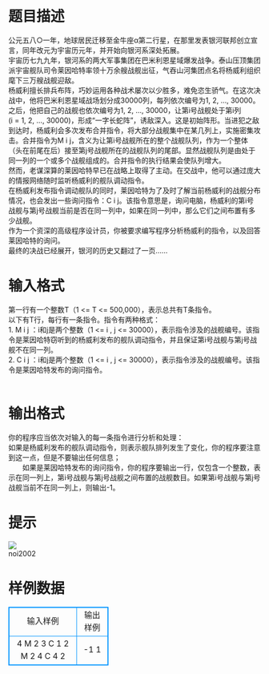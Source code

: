 # 

 
 # 题目描述 
公元五八○一年，地球居民迁移至金牛座α第二行星，在那里发表银河联邦创立宣言，同年改元为宇宙历元年，并开始向银河系深处拓展。&nbsp;<BR>宇宙历七九九年，银河系的两大军事集团在巴米利恩星域爆发战争。泰山压顶集团派宇宙舰队司令莱因哈特率领十万余艘战舰出征，气吞山河集团点名将杨威利组织麾下三万艘战舰迎敌。&nbsp;<BR>杨威利擅长排兵布阵，巧妙运用各种战术屡次以少胜多，难免恣生骄气。在这次决战中，他将巴米利恩星域战场划分成30000列，每列依次编号为1,&nbsp;2,&nbsp;…,&nbsp;30000。之后，他把自己的战舰也依次编号为1,&nbsp;2,&nbsp;…,&nbsp;30000，让第i号战舰处于第i列(i&nbsp;=&nbsp;1,&nbsp;2,&nbsp;…,&nbsp;30000)，形成“一字长蛇阵”，诱敌深入。这是初始阵形。当进犯之敌到达时，杨威利会多次发布合并指令，将大部分战舰集中在某几列上，实施密集攻击。合并指令为M&nbsp;i&nbsp;j，含义为让第i号战舰所在的整个战舰队列，作为一个整体（头在前尾在后）接至第j号战舰所在的战舰队列的尾部。显然战舰队列是由处于同一列的一个或多个战舰组成的。合并指令的执行结果会使队列增大。&nbsp;<BR>然而，老谋深算的莱因哈特早已在战略上取得了主动。在交战中，他可以通过庞大的情报网络随时监听杨威利的舰队调动指令。&nbsp;<BR>在杨威利发布指令调动舰队的同时，莱因哈特为了及时了解当前杨威利的战舰分布情况，也会发出一些询问指令：C&nbsp;i&nbsp;j。该指令意思是，询问电脑，杨威利的第i号战舰与第j号战舰当前是否在同一列中，如果在同一列中，那么它们之间布置有多少战舰。&nbsp;<BR>作为一个资深的高级程序设计员，你被要求编写程序分析杨威利的指令，以及回答莱因哈特的询问。&nbsp;<BR>最终的决战已经展开，银河的历史又翻过了一页……&nbsp;<BR> 

 
 # 输入格式 
第一行有一个整数T（1&nbsp;&lt;=&nbsp;T&nbsp;&lt;=&nbsp;500,000），表示总共有T条指令。&nbsp;<BR>以下有T行，每行有一条指令。指令有两种格式：&nbsp;<BR>1.&nbsp;M&nbsp;i&nbsp;j&nbsp;：i和j是两个整数（1&nbsp;&lt;=&nbsp;i&nbsp;,&nbsp;j&nbsp;&lt;=&nbsp;30000），表示指令涉及的战舰编号。该指令是莱因哈特窃听到的杨威利发布的舰队调动指令，并且保证第i号战舰与第j号战舰不在同一列。&nbsp;<BR>2.&nbsp;C&nbsp;i&nbsp;j&nbsp;：i和j是两个整数（1&nbsp;&lt;=&nbsp;i&nbsp;,&nbsp;j&nbsp;&lt;=&nbsp;30000），表示指令涉及的战舰编号。该指令是莱因哈特发布的询问指令。&nbsp;<BR><BR> 

 
 # 输出格式 
你的程序应当依次对输入的每一条指令进行分析和处理：&nbsp;<BR>如果是杨威利发布的舰队调动指令，则表示舰队排列发生了变化，你的程序要注意到这一点，但是不要输出任何信息；&nbsp;<BR>　　如果是莱因哈特发布的询问指令，你的程序要输出一行，仅包含一个整数，表示在同一列上，第i号战舰与第j号战舰之间布置的战舰数目。如果第i号战舰与第j号战舰当前不在同一列上，则输出-1。 

 
 # 提示 
<img src="/source/joyoi/tyvj-1680/img/aHR0cDovL3d3dy5qb3lvaS5jbi9wcm9ibGVtL3R5dmotMTY4MC9Qcm9ibGVtSW1nLzE2ODAuanBn.jpg" border=0 align=middle><BR>noi2002<BR> 
# 样例数据
<style>
        table,table tr th, table tr td { border:1px solid #0094ff; }
        table { width: 200px; min-height: 25px; line-height: 25px; text-align: center; border-collapse: collapse;}   
    </style>
<table>
	<tr>
		<td>输入样例</td>
		<td>输出样例</td>
	</tr>
<tr><td>4
M 2 3
C 1 2
M 2 4
C 4 2
</td><td>-1
1
</td></tr></table>
